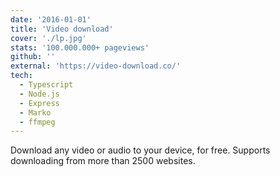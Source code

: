 ```yaml
---
date: '2016-01-01'
title: 'Video download'
cover: './lp.jpg'
stats: '100.000.000+ pageviews'
github: ''
external: 'https://video-download.co/'
tech:
  - Typescript
  - Node.js
  - Express
  - Marko
  - ffmpeg
---
```


Download any video or audio to your device, for free. Supports downloading from more than 2500 websites.
